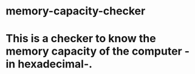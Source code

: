 # memory-capacity-checker
# This is a checker to know the memory capacity of the computer -in hexadecimal-.
